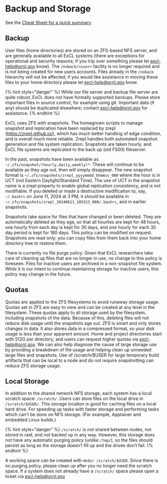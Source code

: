 # Backup and Storage

See the [Cheat Sheet for a quick summary](https://docs.excl.ornl.gov/#excl-cheat-sheet).

## Backup

User files (home directories) are stored on an ZFS-based NFS server, and are generally available to all ExCL systems (there are exceptions for operational and security reasons; if you trip over something please let [excl-help@ornl.gov](mailto:excl-help@ornl.gov) know). The `/noback/<user>` facility is no longer required and is not being created for new users accounts. Files already in the `/noback` hierarchy will not be affected; if you would like assistance in moving these files to your home directory please let [excl-help@ornl.gov](mailto:excl-help@ornl.gov) know.

{% hint style="danger" %}
While our file server and backup file server are quite robust, ExCL does not have formally supported backups. Please store important files in source control, for example using git. Important data (if any) should be duplicated elsewhere; contact excl-help@ornl.gov for assistance.
{% endhint %}

ExCL uses ZFS with snapshots. The homegrown scripts to manage snapshot and replication have been replaced by zrepl (<https://zrepl.github.io/>), which has much better handling of edge condition, and is overall much more reliable. Zrepl handles both automated snapshot generation and file system replication. Snapshots are taken hourly, and ExCL file systems are replicated to the back up (old FS00) fileserver.

In the past, snapshots have been available as `~/.zfs/snapshot/(hourly,daily,weekly)*`. These will continue to be available as they age out, then will simply disappear. The new snapshot format is `~/.zfs/snapshots/zrepl_yyyymmdd_hhmmss_000` where the hour is in UCT (not Eastern Daylight/Standard Time). The use of UCT in the snapshot name is a zrepl property to enable global replication consistency, and is not modifiable. If you deleted or made a destructive modification to, say, `~/.bashrc` on June 11, 2024 at 3 PM, it should be available in `~/.zfs/snapshots/zrepl_20240611_185313_000/.bashrc`, and in earlier snapshots.

Snapshots take space for files that have changed or been deleted. They are automatically deleted as they age, so that all hourlies are kept for 48 hours, one hourly from each day is kept for 30 days, and one hourly for each 30 day period is kept for 180 days. This policy can be modified on request. Snapshots are read only; you can copy files from them back into your home directory tree to restore them.  

There is currently no file purge policy. Given that ExCL researchers take care of cleaning up files that are no longer in use, no change to this policy is foreseen. Files for inactive users are archived in a non-snapshot file system. While it is our intent to continue maintaining storage for inactive users, this policy may change in the future.

## Quotas

Quotas are applied to the ZFS filesystems to avoid runaway storage usage.
Quotas set in ZFS are easy to view and can be created at any level in the filesystem.
These quotas apply to all storage used by the filesystem, including snapshots of the data.
Because of this, deleting files will not reduce disk usage until the snapshots age out.
ZFS is smart and only stores changes in data.
It also stores data in a compressed format, so your disk usage is less than your apparent amount.
Home and project directories start with 512G per directory, and users can request higher quotas via [excl-help@ornl.gov](mailto:excl-help@ornl.gov).
We can also help diagnose the cause of large storage use by providing a breakdown of file usage and helping clean up unneeded large files and snapshots.
Use of /scratch/$USER for large temporary build artifacts that can be local to a node and do not require snapshotting can reduce ZFS storage usage.

## Local Storage

In addition to the shared network NFS storage, each system has a local scratch space: `/scratch/`. Users can store files on the local drive in `/scratch/$USER/`. This storage location is good for caching files on a local hard drive. For speeding up tasks with faster storage and performing tasks which can’t be done on NFS storage. (For example, Apptainer and embedded Linux builds.)

{% hint style="danger" %}
`/scratch/` is not shared between nodes, not stored in raid, and not backed up in any way. However, this storage does not have any automatic purging policy (unlike `/tmp/`), so the files should persist as long as the storage doesn’t fill up and the drives don’t fail.
{% endhint %}

A working space can be created with `mkdir /scratch/$USER`. Since there is no purging policy, please clean up after you no longer need the scratch space.
If a system does not already have a `/scratch/` space please open a ticket via [excl-help@ornl.gov](mailto:excl-help@ornl.gov)
